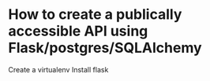 # How to create a publically accessible API using Flask/postgres/SQLAlchemy

Create a virtualenv
Install flask
